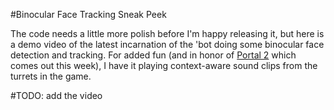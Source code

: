 #Binocular Face Tracking Sneak Peek

The code needs a little more polish before I'm happy releasing it, but here is a demo video of the latest incarnation of the 'bot doing some binocular face detection and tracking. For added fun (and in honor of [Portal 2](http://www.thinkwithportals.com/) which comes out this week), I have it playing context-aware sound clips from the turrets in the game.

#TODO: add the video

